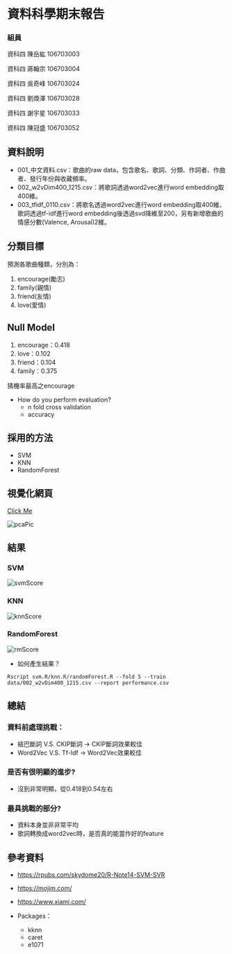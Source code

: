 # 資料科學期末報告

### 組員

資科四    陳岳紘	106703003	
 
資科四    蔣翰宗	106703004
  
資科四    吳奇峰	106703024
 
資科四    劉煥澤	106703028
 
資科四    謝宇星	106703033

資科四    陳冠盛	106703052

## 資料說明

* 001_中文資料.csv：歌曲的raw data，包含歌名、歌詞、分類、作詞者、作曲者、發行年份與收藏頻率。
* 002_w2vDim400_1215.csv：將歌詞透過word2vec進行word embedding取400維。
* 003_tfidf_0110.csv：將歌名透過word2vec進行word embedding取400維、歌詞透過tf-idf進行word embedding後透過svd降維至200，另有新增歌曲的情感分數(Valence, Arousal)2維。

## 分類目標

預測各歌曲種類，分別為：
  1) encourage(勵志)
  2) family(親情)
  3) friend(友情)
  4) love(愛情)

## Null Model

1) encourage：0.418
2) love：0.102
3) friend：0.104
4) family：0.375

猜機率最高之encourage

* How do you perform evaluation?
  * n fold cross validation
  * accuracy

## 採用的方法

* SVM
* KNN
* RandomForest

## 視覺化網頁

[Click Me](https://zovjsra.shinyapps.io/final_vis_app/)

![pcaPic](./results/PCA.png)

## 結果

### SVM
![svmScore](./results/result_SVM.jpg)

### KNN
![knnScore](./results/result_KNN.jpg)

### RandomForest
![rmScore](./results/result_RandomForest.jpg)

* 如何產生結果？

<pre><code>Rscript svm.R/knn.R/randomForest.R --fold 5 --train data/002_w2vDim400_1215.csv --report performance.csv</code></pre>
    
## 總結

### 資料前處理挑戰：
  * 結巴斷詞 V.S. CKIP斷詞 → CKIP斷詞效果較佳
  * Word2Vec V.S. Tf-Idf → Word2Vec效果較佳
### 是否有很明顯的進步?
  * 沒到非常明顯，從0.418到0.54左右
### 最具挑戰的部分?
  * 資料本身並非非常平均
  * 歌詞轉換成word2vec時，是否真的能當作好的feature

## 參考資料

* https://rpubs.com/skydome20/R-Note14-SVM-SVR
* https://mojim.com/
* https://www.xiami.com/

* Packages：
  + kknn
  + caret
  + e1071
